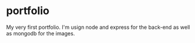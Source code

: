 # portfolio
My very first portfolio. I'm usign node and express for the back-end as well as mongodb for the images.
